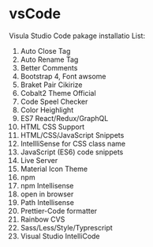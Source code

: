 # vsCode
Visula Studio Code pakage installatio List:
1. Auto Close Tag
2. Auto Rename Tag
3. Better Comments
4. Bootstrap 4, Font awsome
5. Braket Pair Cikirize
6. Cobalt2 Theme Official
7. Code Speel Checker
8. Color Heighlight
9. ES7 React/Redux/GraphQL
10. HTML CSS Support
11. HTML/CSS/JavaScript Snippets
12. IntellliSense for CSS class name
13. JavaScript (ES6) code snippets
14. Live Server
15. Material Icon Theme
16. npm
17. npm Intellisense
18. open in browser
19. Path Intellisense
20. Prettier-Code formatter
21. Rainbow CVS
22. Sass/Less/Style/Typrescript
23. Visual Studio IntelliCode
